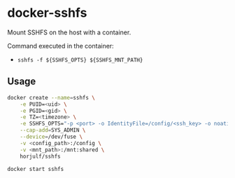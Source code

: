 # docker-sshfs

Mount SSHFS on the host with a container.

Command executed in the container:

- `sshfs -f ${SSHFS_OPTS} ${SSHFS_MNT_PATH}`

## Usage

```bash
docker create --name=sshfs \
    -e PUID=<uid> \
    -e PGID=<gid> \
    -e TZ=<timezone> \
    -e SSHFS_OPTS="-p <port> -o IdentityFile=/config/<ssh_key> -o noatime -o reconnect <user>@<host>:<path>" \
    --cap-add=SYS_ADMIN \
    --device=/dev/fuse \
    -v <config_path>:/config \
    -v <mnt_path>:/mnt:shared \
    horjulf/sshfs
```

```bash
docker start sshfs
```
